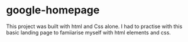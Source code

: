 # google-homepage
This project was built with html and Css alone.
I had to practise with this basic landing page to famiiarise myself with html elements and css.
